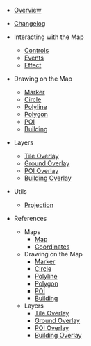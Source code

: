 - [Overview](/ "Map4dMap Android SDK")
- [Changelog](changelog.md)

- Interacting with the Map
  - [Controls](guides/map-controls.md)
  - [Events](guides/map-events.md)
  - [Effect](guides/map-effects.md)

- Drawing on the Map
  - [Marker](guides/marker.md)
  - [Circle](guides/circle.md)
  - [Polyline](guides/polyline.md)
  - [Polygon](guides/polygon.md)
  - [POI](guides/poi.md)
  - [Building](guides/building.md)

- Layers
  - [Tile Overlay](guides/tile-overlay.md)
  - [Ground Overlay](guides/ground-overlay.md)
  - [POI Overlay](guides/poi-overlay.md)
  - [Building Overlay](guides/building-overlay.md)

- Utils
  - [Projection](guides/projection.md)

- References
  - Maps
    - [Map](reference/map.md)
    - [Coordinates](reference/coordinates.md)
  - Drawing on the Map
    - [Marker](reference/marker.md)
    - [Circle](reference/circle.md)
    - [Polyline](reference/polyline.md)
    - [Polygon](reference/polygon.md)
    - [POI](reference/poi.md)
    - [Building](reference/building.md)
  - Layers
    - [Tile Overlay](reference/tile-overlay.md)
    - [Ground Overlay](reference/ground-overlay.md)
    - [POI Overlay](reference/poi-overlay.md)
    - [Building Overlay](reference/building-overlay.md)
